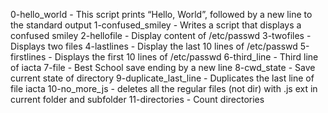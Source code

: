 0-hello_world	-	This script prints “Hello, World”, followed by a new line to the standard output
1-confused_smiley	-	Writes a script that displays a confused smiley
2-hellofile	-	Display content of /etc/passwd
3-twofiles	-	Displays two files
4-lastlines	-	Display the last 10 lines of /etc/passwd
5-firstlines	-	Displays the first 10 lines of /etc/passwd
6-third_line	-	Third line of iacta
7-file	-	Best School save ending by a new line
8-cwd_state	-	Save current state of directory
9-duplicate_last_line	-	Duplicates the last line of file iacta
10-no_more_js	-	deletes all the regular files (not dir) with .js ext in current folder and subfolder
11-directories	-	Count directories
